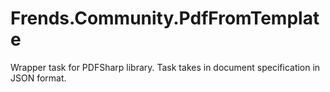 # Frends.Community.PdfFromTemplate
Wrapper task for PDFSharp library. Task takes in document specification in JSON format.
